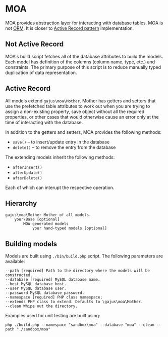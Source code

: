 # MOA

MOA provides abstraction layer for interacting with database tables. MOA is not [ORM](http://en.wikipedia.org/wiki/Object-relational_mapping). It is closer to [Active Record pattern](http://en.wikipedia.org/wiki/Active_record_pattern) implementation.

## Not Active Record

MOA's build script fetches all of the database attributes to build the models. Each model has definition of the columns (column name, type, etc.) and constraints. The primary purpose of this script is to reduce manually typed duplication of data representation.

## Active Record

All models extend `gajus\moa\Mother`. Mother has getters and setters that use the prefetched table attributes to work out when you are trying to assign a non-existing property, save object without all the required properties, or other cases that would otherwise cause an error only at the time of interacting with the database.

In addition to the getters and setters, MOA provides the following methods:

* `save()` – to insert/update entry in the database
* `delete()` – to remove the entry from the database

The extending models inherit the following methods:

* `afterInsert()`
* `afterUpdate()`
* `afterDelete()`

Each of which can interupt the respective operation.

## Hierarchy

```
gajus\moa\Mother Mother of all models.
    your\Base [optional]
        MOA generated models
            your hand-typed models [optional]
```

## Building models

Models are built using `./bin/build.php` script. The following parameters are available:

```
--path [required] Path to the directory where the models will be constructed.
--database [required] MySQL database name.
--host MySQL database host.
--user MySQL database user.
--password MySQL database password.
--namespace [required] PHP class namespace;
--extends PHP class to extend. Defaults to \gajus\moa\Mother.
--clean Whipe out the directory.
```

Examples used for unit testing are built using:

```
php ./build.php --namespace "sandbox\moa" --database "moa" --clean --path "./sandbox/moa"
```